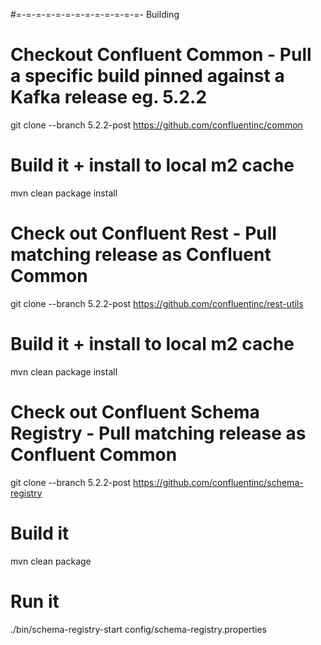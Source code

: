 #=-=-=-=-=-=-=-=-=-=-=-=-=- Building

# Checkout Confluent Common - Pull a specific build pinned against a Kafka release eg. 5.2.2
git clone --branch 5.2.2-post https://github.com/confluentinc/common
# Build it + install to local m2 cache
mvn clean package install

# Check out Confluent Rest - Pull matching release as Confluent Common
git clone --branch 5.2.2-post https://github.com/confluentinc/rest-utils
# Build it + install to local m2 cache
mvn clean package install

# Check out Confluent Schema Registry - Pull matching release as Confluent Common
git clone --branch 5.2.2-post https://github.com/confluentinc/schema-registry
# Build it
mvn clean package
# Run it
./bin/schema-registry-start config/schema-registry.properties